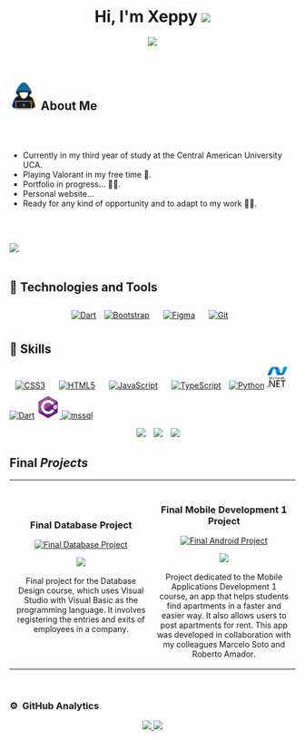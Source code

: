 <!--  -->
<h1 align="center"><b>Hi, I'm Xeppy</b> <img src="https://media.giphy.com/media/hvRJCLFzcasrR4ia7z/giphy.gif" width="35"></h1>

<p align="center">
  <a href="https://github.com/DenverCoder1/readme-typing-svg"><img src="https://readme-typing-svg.herokuapp.com?font=Time+New+Roman&color=cyan&size=25&center=true&vCenter=true&width=600&height=100&lines=Computer+Science+Student..&hearts;++;Developer+in+Progress..,;..&hearts;++"></a>
</p>

<br>

## <picture><img src="https://github.com/0xAbdulKhalid/0xAbdulKhalid/raw/main/assets/mdImages/about_me.gif" width="50px"></picture> **About Me**


<br>

<br>

- Currently in my third year of study at the Central American University UCA.
- Playing Valorant in my free time 🐢.
- Portfolio in progress... 👷🚧.
- Personal website...
- Ready for any kind of opportunity and to adapt to my work 🧑‍🍳.

<br><br>


<img src="https://user-images.githubusercontent.com/73097560/115834477-dbab4500-a447-11eb-908a-139a6edaec5c.gif"><br><br>
<h2>🔧 Technologies and Tools</h2>
<div align="center">  
<a href="https://dart.dev/" target="_blank" rel="noreferrer"><img src="https://raw.githubusercontent.com/danielcranney/readme-generator/main/public/icons/skills/dart-colored.svg" width="36" height="36" alt="Dart" /></a>
<a href="https://getbootstrap.com/docs/3.4/javascript/" target="_blank"><img style="margin: 10px" src="https://profilinator.rishav.dev/skills-assets/bootstrap-plain.svg" alt="Bootstrap" height="50" /></a>  
<a href="https://www.figma.com/" target="_blank"><img style="margin: 10px" src="https://profilinator.rishav.dev/skills-assets/figma-icon.svg" alt="Figma" height="50" /></a> 
<a href="https://github.com/" target="_blank"><img style="margin: 10px" src="https://profilinator.rishav.dev/skills-assets/git-scm-icon.svg" alt="Git" height="50" /></a>  
</div>

  <h2>🔧 Skills</h2>
<a href="https://www.w3schools.com/css/" target="_blank"><img style="margin: 10px" src="https://profilinator.rishav.dev/skills-assets/css3-original-wordmark.svg" alt="CSS3" height="50" /></a>  
<a href="https://en.wikipedia.org/wiki/HTML5" target="_blank"><img style="margin: 10px" src="https://profilinator.rishav.dev/skills-assets/html5-original-wordmark.svg" alt="HTML5" height="50" /></a>  
<a href="https://www.javascript.com/" target="_blank"><img style="margin: 10px" src="https://profilinator.rishav.dev/skills-assets/javascript-original.svg" alt="JavaScript" height="50" /></a>  
<a href="https://www.typescriptlang.org/" target="_blank"><img style="margin: 10px" src="https://profilinator.rishav.dev/skills-assets/typescript-original.svg" alt="TypeScript" height="50" /></a>  
<a href="https://www.python.org/" target="_blank" rel="noreferrer"><img src="https://raw.githubusercontent.com/danielcranney/readme-generator/main/public/icons/skills/python-colored.svg" width="36" height="36" alt="Python" /></a>
<a href="https://dotnet.microsoft.com/" target="_blank" rel="noreferrer"> <img src="https://raw.githubusercontent.com/devicons/devicon/master/icons/dot-net/dot-net-original-wordmark.svg" alt="dotnet" width="40" height="40"/> </a> 
<a href="https://dart.dev/" target="_blank" rel="noreferrer"><img src="https://raw.githubusercontent.com/danielcranney/readme-generator/main/public/icons/skills/dart-colored.svg" width="36" height="36" alt="Dart" /></a>
 <a href="https://www.w3schools.com/cs/" target="_blank" rel="noreferrer"> <img src="https://raw.githubusercontent.com/devicons/devicon/master/icons/csharp/csharp-original.svg" alt="csharp" width="40" height="40"/>
 <a href="https://www.microsoft.com/en-us/sql-server" target="_blank" rel="noreferrer"> <img src="https://www.svgrepo.com/show/303229/microsoft-sql-server-logo.svg" alt="mssql" width="40" height="40"/> </a> 



</td><td valign="top" width="33%">

<p align="center">

<div align="center" class="icons-social" style="margin-left: 10px;">
    <a style="margin-left: 10px;" target="_blank" href="https://www.facebook.com/allanalexander.silvacampos.9">
        <img src="https://img.icons8.com/doodle/40/000000/facebook--v2.png"></a>
    <a style="margin-left: 10px;" target="_blank" href="https://www.instagram.com/xeppyz/">
        <img src="https://img.icons8.com/doodle/40/000000/instagram-new--v2.png"></a>
    <a style="margin-left: 10px;" target="_blank" href="https://twitter.com/xeppyz">
        <img src="https://img.icons8.com/doodle/1x/twitter-squared--v2.png" ></a>
</div>

</p>

## Final *Projects*
<table>
<tr>
<td width="50%">
<h3 align="center">Final Database Project</h3>
<div align="center">
<a href="https://github.com/Xeppyz/SistemaControlEyS.git" target="_blank"><img src="https://media.giphy.com/media/SWoSkN6DxTszqIKEqv/giphy.gif" width="400" alt="Final Database Project"></a>
<p>
<a href="https://github.com/Xeppyz/SistemaControlEyS.git" target="_blank">
<img src="https://img.shields.io/badge/CODE-ff9?style=for-the-badge&logo=github&logoColor=black">
</a>
</p>
<p>Final project for the Database Design course, which uses Visual Studio with Visual Basic as the programming language. It involves registering the entries and exits of employees in a company.</p>
</div>
</td>

<td width="50%">
<br>
<h3 align="center">Final Mobile Development 1 Project</h3>
<div align="center">
<a href="https://github.com/Xeppyz/Neo-tech-DAMO1.git" target="_blank"><img src="https://i.pinimg.com/originals/70/37/d4/7037d478852af21357f038fac2d2e9f6.gif" width="400" alt="Final Android Project"></a>
<br>
<p>
<a href="https://github.com/Xeppyz/Neo-tech-DAMO1.git" target="_blank">
<img src="https://img.shields.io/badge/CODE-80ffaa?style=for-the-badge&logo=github&logoColor=black">
</a>
</p>Project dedicated to the Mobile Applications Development 1 course, an app that helps students find apartments in a faster and easier way. It also allows users to post apartments for rent. This app was developed in collaboration with my colleagues Marcelo Soto and Roberto Amador.</p>
</div>
</td>
</table>
</div>
<br>

### ⚙️ &nbsp;GitHub Analytics

<p align="center">
<a href="https://github.com/Xeppyz">
  <img height="180em" src="https://github-readme-stats-eight-theta.vercel.app/api?username=Xeppyz&show_icons=true&theme=algolia&include_all_commits=true&count_private=true"/>
  <img height="180em" src="https://github-readme-stats-eight-theta.vercel.app/api/top-langs/?username=Xeppyz&layout=compact&langs_count=8&theme=algolia"/>
</a>
</p>
